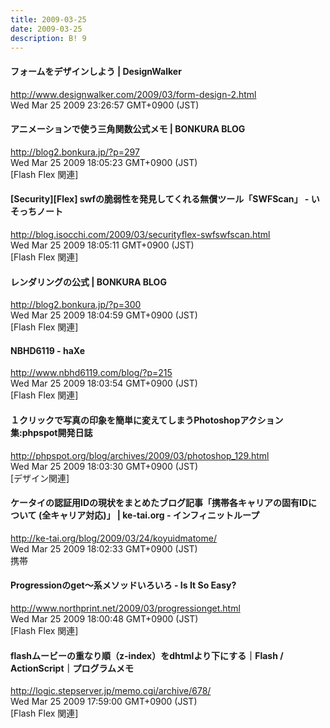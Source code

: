 ```yaml
---
title: 2009-03-25
date: 2009-03-25
description: B! 9
---
```


#### フォームをデザインしよう | DesignWalker
http://www.designwalker.com/2009/03/form-design-2.html<br>
Wed Mar 25 2009 23:26:57 GMT+0900 (JST)<br>


#### アニメーションで使う三角関数公式メモ | BONKURA BLOG
http://blog2.bonkura.jp/?p=297<br>
Wed Mar 25 2009 18:05:23 GMT+0900 (JST)<br>
[Flash Flex 関連]


#### [Security][Flex] swfの脆弱性を発見してくれる無償ツール「SWFScan」 - いそっちノート
http://blog.isocchi.com/2009/03/securityflex-swfswfscan.html<br>
Wed Mar 25 2009 18:05:11 GMT+0900 (JST)<br>
[Flash Flex 関連]


#### レンダリングの公式 | BONKURA BLOG
http://blog2.bonkura.jp/?p=300<br>
Wed Mar 25 2009 18:04:59 GMT+0900 (JST)<br>
[Flash Flex 関連]


#### NBHD6119 - haXe
http://www.nbhd6119.com/blog/?p=215<br>
Wed Mar 25 2009 18:03:54 GMT+0900 (JST)<br>
[Flash Flex 関連]


#### １クリックで写真の印象を簡単に変えてしまうPhotoshopアクション集:phpspot開発日誌
http://phpspot.org/blog/archives/2009/03/photoshop_129.html<br>
Wed Mar 25 2009 18:03:30 GMT+0900 (JST)<br>
[デザイン関連]


#### ケータイの認証用IDの現状をまとめたブログ記事「携帯各キャリアの固有IDについて (全キャリア対応)」 | ke-tai.org - インフィニットループ
http://ke-tai.org/blog/2009/03/24/koyuidmatome/<br>
Wed Mar 25 2009 18:02:33 GMT+0900 (JST)<br>
携帯


#### Progressionのget～系メソッドいろいろ - Is It So Easy?
http://www.northprint.net/2009/03/progressionget.html<br>
Wed Mar 25 2009 18:00:48 GMT+0900 (JST)<br>
[Flash Flex 関連]


#### flashムービーの重なり順（z-index）をdhtmlより下にする｜Flash / ActionScript｜プログラムメモ
http://logic.stepserver.jp/memo.cgi/archive/678/<br>
Wed Mar 25 2009 17:59:00 GMT+0900 (JST)<br>
[Flash Flex 関連]


